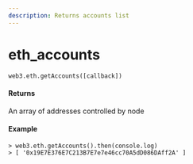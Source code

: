 ```yaml
---
description: Returns accounts list
---
```


# eth\_accounts

```text
web3.eth.getAccounts([callback])
```

#### Returns

An array of addresses controlled by node

#### Example

```text
> web3.eth.getAccounts().then(console.log)
> [ '0x19E7E376E7C213B7E7e7e46cc70A5dD086DAff2A' ]
```

